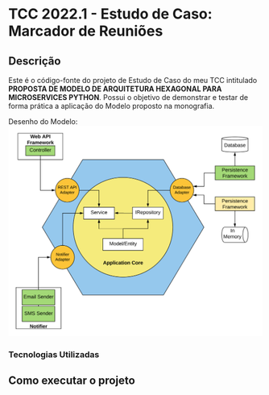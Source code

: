 # TCC 2022.1 - Estudo de Caso: Marcador de Reuniões

## Descrição

Este é o código-fonte do projeto de Estudo de Caso do meu TCC intitulado
**PROPOSTA DE MODELO DE ARQUITETURA HEXAGONAL PARA MICROSERVICES PYTHON**. Possui o objetivo de demonstrar e testar de forma prática a aplicação do Modelo proposto na monografia.

Desenho do Modelo:
![Modelo proposto](./images/modelo_arquitetura.png)

### Tecnologias Utilizadas

## Como executar o projeto
